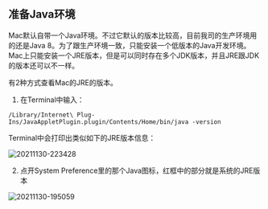 ## 准备Java环境

Mac默认自带一个Java环境。不过它默认的版本比较高，目前我司的生产环境用的还是Java 8。为了跟生产环境一致，只能安装一个低版本的Java开发环境。Mac上只能安装一个JRE版本，但是可以同时存在多个JDK版本，并且JRE跟JDK的版本还可以不一样。

有2种方式查看Mac的JRE的版本。

1. 在Terminal中输入：

`/Library/Internet\ Plug-Ins/JavaAppletPlugin.plugin/Contents/Home/bin/java -version`

Terminal中会打印出类似如下的JRE版本信息：

![20211130-223428](https://user-images.githubusercontent.com/1425708/144066880-24bc21a5-608c-455f-8ce5-b51df503e06c.png)

2. 点开System Preference里的那个Java图标，红框中的部分就是系统的JRE版本

![20211130-195059](https://user-images.githubusercontent.com/1425708/144066577-896e2a95-f49d-4f0d-a483-bbd28ab17e66.png)
